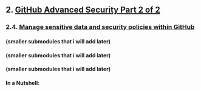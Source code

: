 ## 2. [GitHub Advanced Security Part 2 of 2](https://learn.microsoft.com/en-us/training/paths/github-advanced-security-2/)

### 2.4. [Manage sensitive data and security policies within GitHub](https://learn.microsoft.com/en-us/training/modules/manage-sensitive-data-security-policies/)

#### (smaller submodules that i will add later)
#### (smaller submodules that i will add later)
#### (smaller submodules that i will add later)

#### In a Nutshell:

